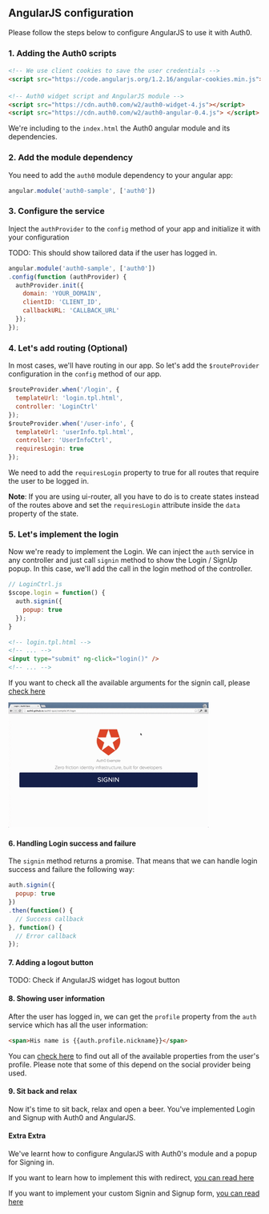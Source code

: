 ## AngularJS configuration

Please follow the steps below to configure AngularJS to use it with Auth0.

### 1. Adding the Auth0 scripts

````html
<!-- We use client cookies to save the user credentials -->
<script src="https://code.angularjs.org/1.2.16/angular-cookies.min.js"></script>
        
<!-- Auth0 widget script and AngularJS module -->
<script src="https://cdn.auth0.com/w2/auth0-widget-4.js"></script>
<script src="https://cdn.auth0.com/w2/auth0-angular-0.4.js"> </script>
````

We're including to the `index.html` the Auth0 angular module and its dependencies. 

### 2. Add the module dependency

You need to add the `auth0` module dependency to your angular app:

````js
angular.module('auth0-sample', ['auth0'])
````

### 3. Configure the service

Inject the `authProvider` to the `config` method of your app and initialize it with your configuration

TODO: This should show tailored data if the user has logged in.

````js
angular.module('auth0-sample', ['auth0'])
.config(function (authProvider) {
  authProvider.init({
    domain: 'YOUR_DOMAIN',
    clientID: 'CLIENT_ID',
    callbackURL: 'CALLBACK_URL'
  });
});
````

### 4. Let's add routing (Optional)

In most cases, we'll have routing in our app. So let's add the `$routeProvider` configuration in the `config` method of our app.

````js
$routeProvider.when('/login', {
  templateUrl: 'login.tpl.html', 
  controller: 'LoginCtrl'
});
$routeProvider.when('/user-info', {
  templateUrl: 'userInfo.tpl.html', 
  controller: 'UserInfoCtrl',
  requiresLogin: true
});
````

We need to add the `requiresLogin` property to true for all routes that require the user to be logged in.

__Note__: If you are using ui-router, all you have to do is to create states instead of the routes above and set the `requiresLogin` attribute inside the `data` property of the state.

### 5. Let's implement the login

Now we're ready to implement the Login. We can inject the `auth` service in any controller and just call `signin` method to show the Login / SignUp popup. In this case, we'll add the call in the login method of the controller.

````js
// LoginCtrl.js
$scope.login = function() {
  auth.signin({
    popup: true
  });
}
````

````html
<!-- login.tpl.html -->
<!-- ... -->
<input type="submit" ng-click="login()" />
<!-- ... -->
````

If you want to check all the available arguments for the signin call, please [check here](TODO://)

![Signin popup](angular-signin.gif)

#### 6. Handling Login success and failure

The `signin` method returns a promise. That means that we can handle login success and failure the following way:

````js
auth.signin({
  popup: true
})
.then(function() {
  // Success callback
}, function() {
  // Error callback
});
````

#### 7. Adding a logout button

TODO: Check if AngularJS widget has logout button

#### 8. Showing user information

After the user has logged in, we can get the `profile` property from the `auth` service which has all the user information:

````html
<span>His name is {{auth.profile.nickname}}</span>
````

You can [check here](https://docs.auth0.com/user-profile) to find out all of the available properties from the user's profile. Please note that some of this depend on the social provider being used.

#### 9. Sit back and relax

Now it's time to sit back, relax and open a beer. You've implemented Login and Signup with Auth0 and AngularJS.

#### Extra Extra

We've learnt how to configure AngularJS with Auth0's module and a popup for Signing in.

If you want to learn how to implement this with redirect, [you can read here](https://github.com/auth0/auth0-angular/blob/master/docs/widget.md)

If you want to implement your custom Signin and Signup form, [you can read here](https://github.com/auth0/auth0-angular/blob/master/docs/jssdk.md)



